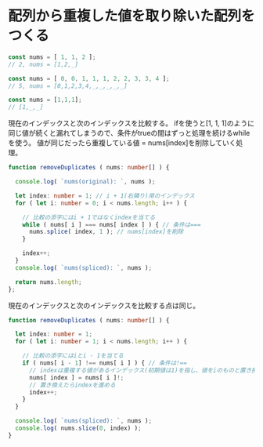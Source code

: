 # 配列から重複した値を取り除いた配列をつくる

```typescript
const nums = [ 1, 1, 2 ];
// 2, nums = [1,2,_]

const nums = [ 0, 0, 1, 1, 1, 2, 2, 3, 3, 4 ];
// 5, nums = [0,1,2,3,4,_,_,_,_,_]

const nums = [1,1,1];
// [1,_,_]
```

現在のインデックスと次のインデックスを比較する。
ifを使うと[1, 1, 1]のように同じ値が続くと漏れてしまうので、条件がtrueの間はずっと処理を続けるwhileを使う。
値が同じだったら重複している値 = nums[index]を削除していく処理。

```typescript
function removeDuplicates ( nums: number[] ) {

  console.log( `nums(original): `, nums );

  let index: number = 1; // i + 1(右隣り)用のインデックス
  for ( let i: number = 0; i < nums.length; i++ ) {

    // 比較の添字にはi + 1ではなくindexを当てる
    while ( nums[ i ] === nums[ index ] ) { // 条件は===
      nums.splice( index, 1 ); // nums[index]を削除
    }

    index++;
  }
  console.log( `nums(spliced): `, nums );

  return nums.length;
};
```

現在のインデックスと次のインデックスを比較する点は同じ。

```typescript
function removeDuplicates ( nums: number[] ) {

  let index: number = 1;
  for ( let i: number = 1; i < nums.length; i++ ) {

    // 比較の添字にはiとi - 1を当てる
    if ( nums[ i - 1] !== nums[ i ] ) { // 条件は!==
      // indexは重複する値があるインデックス(初期値は1)を指し、値をiのものと置き換える。
      nums[ index ] = nums[ i ]!;
      // 置き換えたらindexを進める
      index++;
    }
  }

  console.log( `nums(spliced): `, nums );
  console.log( nums.slice(0, index) );
}
```
